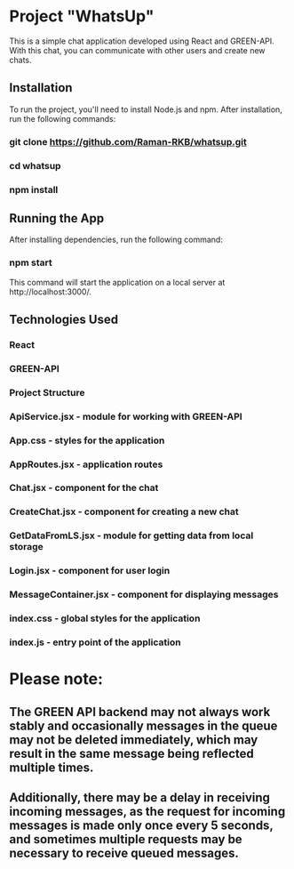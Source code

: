 # Project "WhatsUp"
This is a simple chat application developed using React and GREEN-API. With this chat, you can communicate with other users and create new chats.

## Installation
To run the project, you'll need to install Node.js and npm. After installation, run the following commands:

### git clone https://github.com/Raman-RKB/whatsup.git
### cd whatsup
### npm install

## Running the App
After installing dependencies, run the following command:

### npm start
This command will start the application on a local server at http://localhost:3000/.

## Technologies Used
### React
### GREEN-API
### Project Structure
### ApiService.jsx - module for working with GREEN-API
### App.css - styles for the application
### AppRoutes.jsx - application routes
### Chat.jsx - component for the chat
### CreateChat.jsx - component for creating a new chat
### GetDataFromLS.jsx - module for getting data from local storage
### Login.jsx - component for user login
### MessageContainer.jsx - component for displaying messages
### index.css - global styles for the application
### index.js - entry point of the application

# Please note: 
## The GREEN API backend may not always work stably and occasionally messages in the queue may not be deleted immediately, which may result in the same message being reflected multiple times. 
## Additionally, there may be a delay in receiving incoming messages, as the request for incoming messages is made only once every 5 seconds, and sometimes multiple requests may be necessary to receive queued messages.